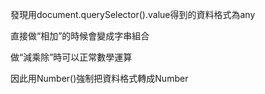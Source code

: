 發現用document.querySelector().value得到的資料格式為any

直接做“相加”的時候會變成字串組合

做“減乘除”時可以正常數學運算

因此用Number()強制把資料格式轉成Number